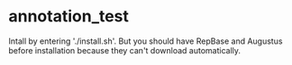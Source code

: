 # annotation_test
Intall by entering './install.sh'.
But you should have RepBase and Augustus before installation because they can't download automatically.
